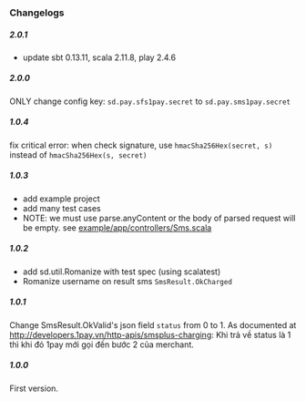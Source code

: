 ### Changelogs

##### 2.0.1
+ update sbt 0.13.11, scala 2.11.8, play 2.4.6

##### 2.0.0
ONLY change config key:
`sd.pay.sfs1pay.secret` to `sd.pay.sms1pay.secret`

##### 1.0.4
fix critical error: when check signature, use `hmacSha256Hex(secret, s)` instead of `hmacSha256Hex(s, secret)`

##### 1.0.3
+ add example project
+ add many test cases
+ NOTE: we must use parse.anyContent or the body of parsed request will be empty.
see [example/app/controllers/Sms.scala](example/app/controllers/Sms.scala) 

##### 1.0.2
+ add sd.util.Romanize with test spec (using scalatest)
+ Romanize username on result sms `SmsResult.OkCharged`

##### 1.0.1
Change SmsResult.OkValid's json field `status` from 0 to 1.
As documented at http://developers.1pay.vn/http-apis/smsplus-charging:
Khi trả về status là 1 thì khi đó 1pay mới gọi đến bước 2 của merchant.

##### 1.0.0
First version.
